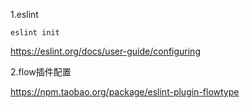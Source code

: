 1.eslint
```
eslint init
```
<https://eslint.org/docs/user-guide/configuring>

2.flow插件配置

<https://npm.taobao.org/package/eslint-plugin-flowtype>
